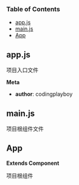 <!-- Generated by documentation.js. Update this documentation by updating the source code. -->

### Table of Contents

-   [app.js](#appjs)
-   [main.js](#mainjs)
-   [App](#app)

## app.js

项目入口文件

**Meta**

-   **author**: codingplayboy

## main.js

项目根组件文件

## App

**Extends Component**

项目根组件
